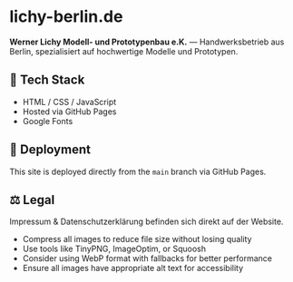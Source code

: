 # lichy-berlin.de

**Werner Lichy Modell- und Prototypenbau e.K.** — Handwerksbetrieb aus Berlin, spezialisiert auf hochwertige Modelle und Prototypen.

## 🔧 Tech Stack
- HTML / CSS / JavaScript
- Hosted via GitHub Pages
- Google Fonts

## 🚀 Deployment
This site is deployed directly from the `main` branch via GitHub Pages.

## ⚖️ Legal
Impressum & Datenschutzerklärung befinden sich direkt auf der Website. 


- Compress all images to reduce file size without losing quality
- Use tools like TinyPNG, ImageOptim, or Squoosh
- Consider using WebP format with fallbacks for better performance
- Ensure all images have appropriate alt text for accessibility
